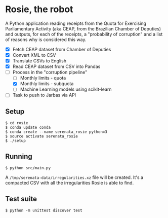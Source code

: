 # Rosie, the robot

A Python application reading receipts from the Quota for Exercising Parliamentary Activity (aka CEAP, from the Brazilian Chamber of Deputies) and outputs, for each of the receipts, a "probability of corruption" and a list of reasons why is considered this way.

- [x] Fetch CEAP dataset from Chamber of Deputies
- [x] Convert XML to CSV
- [x] Translate CSVs to English
- [x] Read CEAP dataset from CSV into Pandas
- [ ] Process in the "corruption pipeline"
    - [ ] Monthly limits - quota
    - [x] Monthly limits - subquota
    - [ ] Machine Learning models using scikit-learn
- [ ] Task to push to Jarbas via API

## Setup

```console
$ cd rosie
$ conda update conda
$ conda create --name serenata_rosie python=3
$ source activate serenata_rosie
$ ./setup
```

## Running

```console
$ python src/main.py
```

A `/tmp/serenata-data/irregularities.xz` file will be created. It's a compacted CSV with all the irregularities Rosie is able to find.


## Test suite

```console
$ python -m unittest discover test
```
